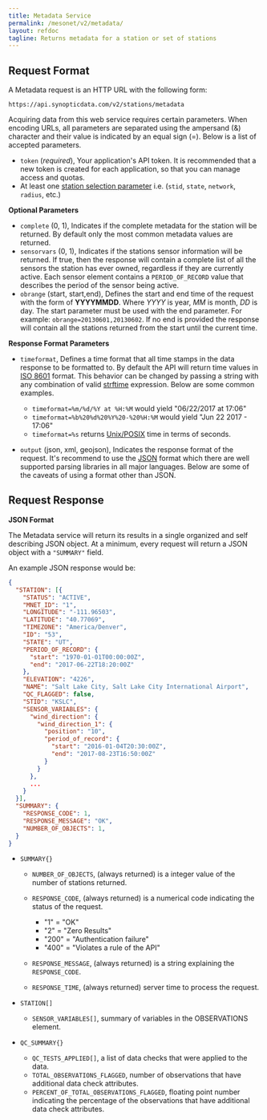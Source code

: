 ```yaml
---
title: Metadata Service
permalink: /mesonet/v2/metadata/
layout: refdoc
tagline: Returns metadata for a station or set of stations
---
```


## Request Format

A Metadata request is an HTTP URL with the following form:

```
https://api.synopticdata.com/v2/stations/metadata
```

Acquiring data from this web service requires certain parameters. When encoding URLs, all parameters are separated using the ampersand (&) character and their value is indicated by an equal sign (=). Below is a list of accepted parameters.

* `token` (_required_), Your application's API token. It is recommended that a new token is created for each application, so that you can manage access and quotas.
* At least one [station selection parameter][station-selectors] i.e. (`stid`, `state`, `network`, `radius`, etc.)

**Optional Parameters**

* `complete` (0, 1), Indicates if the complete metadata for the station will be returned. By default only the most common metadata values are returned.
* `sensorvars` (0, 1), Indicates if the stations sensor information will be returned. If true, then the response will contain a complete list of all the sensors the station has ever owned, regardless if they are currently active. Each sensor element contains a `PERIOD_OF_RECORD` value that describes the period of the sensor being active.
* `obrange` (start, start,end), Defines the start and end time of the request with the form of **YYYYMMDD**. Where _YYYY_ is year, _MM_ is month, _DD_ is day. The start parameter must be used with the end parameter. For example: `obrange=20130601,20130602`. If no end is provided the response will contain all the stations returned from the start until the current time.

**Response Format Parameters**

* `timeformat`, Defines a time format that all time stamps in the data response to be formatted to. By default the API will return time values in [ISO 8601][iso-8601] format. This behavior can be changed by passing a string with any combination of valid [strftime][strftime] expression. Below are some common examples.

  * `timeformat=%m/%d/%Y at %H:%M` would yield "06/22/2017 at 17:06"
  * `timeformat=%b%20%d%20%Y%20-%20%H:%M` would yield "Jun 22 2017 - 17:06"
  * `timeformat=%s` returns [Unix/POSIX][epoch-seconds] time in terms of seconds.

* `output` (json, xml, geojson), Indicates the response format of the request. It's recommend to use the [JSON] format which there are well supported parsing libraries in all major languages. Below are some of the caveats of using a format other than JSON.

## Request Response

**JSON Format**

The Metadata service will return its results in a single organized and self describing JSON object. At a minimum, every request will return a JSON object with a `"SUMMARY"` field.

An example JSON response would be:

```json
{
  "STATION": [{
    "STATUS": "ACTIVE",
    "MNET_ID": "1",
    "LONGITUDE": "-111.96503",
    "LATITUDE": "40.77069",
    "TIMEZONE": "America/Denver",
    "ID": "53",
    "STATE": "UT",
    "PERIOD_OF_RECORD": {
      "start": "1970-01-01T00:00:00Z",
      "end": "2017-06-22T18:20:00Z"
    },
    "ELEVATION": "4226",
    "NAME": "Salt Lake City, Salt Lake City International Airport",
    "QC_FLAGGED": false,
    "STID": "KSLC",
    "SENSOR_VARIABLES": {
      "wind_direction": {
        "wind_direction_1": {
          "position": "10",
          "period_of_record": {
            "start": "2016-01-04T20:30:00Z",
            "end": "2017-08-23T16:50:00Z"
          }
        }
      },
      ...
    }
  }],
  "SUMMARY": {
    "RESPONSE_CODE": 1,
    "RESPONSE_MESSAGE": "OK",
    "NUMBER_OF_OBJECTS": 1,
  }
}
```

* `SUMMARY{}`

  * `NUMBER_OF_OBJECTS`, (always returned) is a integer value of the number of stations returned.
  * `RESPONSE_CODE`, (always returned) is a numerical code indicating the status of the request.

    * "1" = "OK"
    * "2" = "Zero Results"
    * "200" = "Authentication failure"
    * "400" = "Violates a rule of the API"

  * `RESPONSE_MESSAGE`, (always returned) is a string explaining the `RESPONSE_CODE`.
  * `RESPONSE_TIME`, (always returned) server time to process the request.

* `STATION[]`

  * `SENSOR_VARIABLES[]`, summary of variables in the OBSERVATIONS element.

* `QC_SUMMARY{}`

  * `QC_TESTS_APPLIED[]`, a list of data checks that were applied to the data.
  * `TOTAL_OBSERVATIONS_FLAGGED`, number of observations that have additional data check attributes.
  * `PERCENT_OF_TOTAL_OBSERVATIONS_FLAGGED`, floating point number indicating the percentage of the observations that have additional data check attributes.

<!-- References & URLs -->

[station-selectors]: ../station-selectors/
[epoch-seconds]: https://en.wikipedia.org/wiki/Unix_time
[iso-8601]: https://en.wikipedia.org/wiki/ISO_8601
[json]: https://json.org/
[sl-range-check]: https://synopticlabs.org/api/mesonet/reference/qc/#Range_check
[strftime]: https://man7.org/linux/man-pages/man3/strftime.3.html
